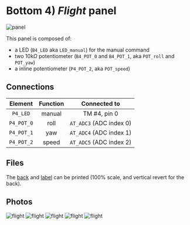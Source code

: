 # Bottom 4) *Flight* panel

![panel](B4-design.jpg)

This panel is composed of:
- a LED (`B4_LED` aka `LED_manual`) for the manual command
- two 10k$\Omega$ potentiometer (`B4_POT_0` and `B4_POT_1`, aka `POT_roll` and `POT_yaw`)
- a inline potentiometer (`P4_POT_2`, aka `POT_speed`)

## Connections

| Element        | Function | Connected to            |
|:--------------:|:--------:|:-----------------------:|
| `P4_LED`       | manual   | TM #4, pin 0            |
| `P4_POT_0`     | roll     | `AT_ADC3` (ADC index 0) |
| `P4_POT_1`     | yaw      | `AT_ADC4` (ADC index 1) |
| `P4_POT_2`     | speed    | `AT_ADC5` (ADC index 2) |



## Files
The [back](B4-back.pdf) and [label](B4-label.pdf) can be printed (100% scale, and vertical revert for the back).


## Photos
![flight](../../photos/panels/4-pilot/IMG_1906.JPG)
![flight](../../photos/panels/4-pilot/IMG_1907.JPG)
![flight](../../photos/panels/4-pilot/IMG_1908.JPG)
![flight](../../photos/panels/4-pilot/IMG_1909.JPG)
![flight](../../photos/panels/4-pilot/IMG_1910.JPG)